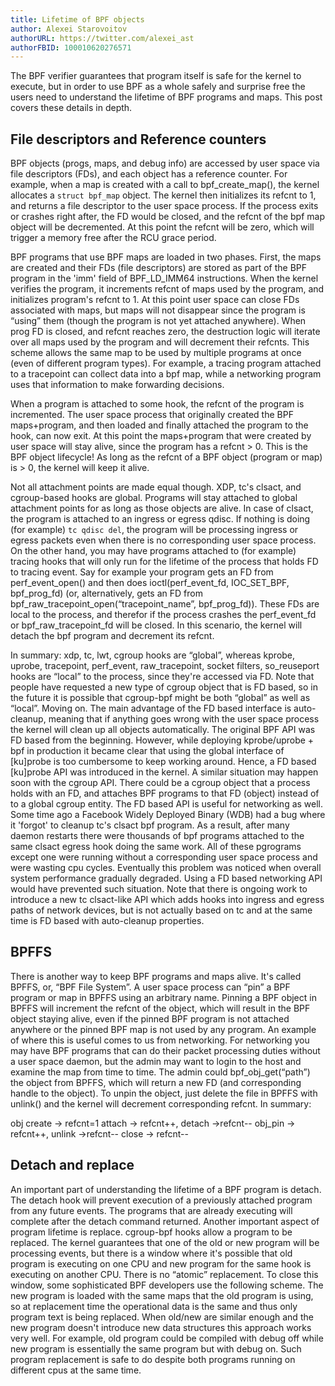 ```yaml
---
title: Lifetime of BPF objects
author: Alexei Starovoitov
authorURL: https://twitter.com/alexei_ast
authorFBID: 100010620276571
---
```


The BPF verifier guarantees that program itself is safe for the kernel to execute, but in order to use BPF as a whole safely and surprise free the users need to understand the lifetime of BPF programs and maps. This post covers these details in depth.

<!--truncate-->

## File descriptors and Reference counters

BPF objects (progs, maps, and debug info) are accessed by user space via file descriptors (FDs), and each object has a reference counter. For example, when a map is created with a call to bpf_create_map(), the kernel allocates a `struct bpf_map` object. The kernel then initializes its refcnt to 1, and returns a file descriptor to the user space process. If the process exits or crashes right after, the FD would be closed, and the refcnt of the bpf map object will be decremented. At this point the refcnt will be zero, which will trigger a memory free after the RCU grace period.

BPF programs that use BPF maps are loaded in two phases. First, the maps are created and their FDs (file descriptors) are stored as part of the BPF program in the 'imm' field of BPF_LD_IMM64 instructions. When the kernel verifies the program, it increments refcnt of maps used by the program, and initializes program's refcnt to 1. At this point user space can close FDs associated with maps, but maps will not disappear since the program is “using” them (though the program is not yet attached anywhere). When prog FD is closed, and refcnt reaches zero, the destruction logic will iterate over all maps used by the program and will decrement their refcnts. This scheme allows the same map to be used by multiple programs at once (even of different program types). For example, a tracing program attached to a tracepoint can collect data into a bpf map, while a networking program uses that information to make forwarding decisions.

When a program is attached to some hook, the refcnt of the program is incremented. The user space process that originally created the BPF maps+program, and then loaded and finally attached the program to the hook, can now exit. At this point the maps+program that were created by user space will stay alive, since the program has a refcnt > 0. This is the BPF object lifecycle! As long as the refcnt of a BPF object (program or map) is > 0, the kernel will keep it alive. 

Not all attachment points are made equal though. XDP, tc's clsact, and cgroup-based hooks are global. Programs will stay attached to global attachment points for as long as those objects are alive. In case of clsact, the program is attached to an ingress or egress qdisc. If nothing is doing (for example) `tc qdisc del`, the program will be processing ingress or egress packets even when there is no corresponding user space process. On the other hand, you may have programs attached to (for example) tracing hooks that will only run for the lifetime of the process that holds FD to tracing event. Say for example your program gets an FD from perf_event_open() and then does ioctl(perf_event_fd, IOC_SET_BPF, bpf_prog_fd) (or, alternatively, gets an FD from bpf_raw_tracepoint_open(“tracepoint_name”, bpf_prog_fd)). These FDs are local to the process, and therefor if the process crashes the perf_event_fd or bpf_raw_tracepoint_fd will be closed. In this scenario, the kernel will detach the bpf program and decrement its refcnt.

In summary: xdp, tc, lwt, cgroup hooks are “global”, whereas kprobe, uprobe, tracepoint, perf_event, raw_tracepoint, socket filters, so_reuseport hooks are “local” to the process, since they're accessed via FD. Note that people have requested a new type of cgroup object that is FD based, so in the future it is possible that cgroup-bpf might be both “global” as well as “local”. Moving on. The main advantage of the FD based interface is auto-cleanup, meaning that if anything goes wrong with the user space process the kernel will clean up all objects automatically. The original BPF API was FD based from the beginning. However, while deploying kprobe/uprobe + bpf in production it became clear that using the global interface of [ku]probe is too cumbersome to keep working around. Hence, a FD based [ku]probe API was introduced in the kernel. A similar situation may happen soon with the cgroup API. There could be a cgroup object that a process holds with an FD, and attaches BPF programs to that FD (object) instead of to a global cgroup entity. The FD based API is useful for networking as well. Some time ago a Facebook Widely Deployed Binary (WDB) had a bug where it 'forgot' to cleanup tc's clsact bpf program. As a result, after many daemon restarts there were thousands of bpf programs attached to the same clsact egress hook doing the same work. All of these pgrograms except one were running without a corresponding user space process and were wasting cpu cycles. Eventually this problem was noticed when overall system performance gradually degraded. Using a FD based networking API would have prevented such situation. Note that there is ongoing work to introduce a new tc clsact-like API which adds hooks into ingress and egress paths of network devices, but is not actually based on tc and at the same time is FD based with auto-cleanup properties.

## BPFFS

There is another way to keep BPF programs and maps alive. It's called BPFFS, or, “BPF File System”. A user space process can “pin” a BPF program or map in BPFFS using an arbitrary name. Pinning a BPF object in BPFFS will increment the refcnt of the object, which will result in the BPF object staying alive, even if the pinned BPF program is not attached anywhere or the pinned BPF map is not used by any program. An example of where this is useful comes to us from networking. For networking you may have BPF programs that can do their packet processing duties without a user space daemon, but the admin may want to login to the host and examine the map from time to time. The admin could bpf_obj_get(“path”) the object from BPFFS, which will return a new FD (and corresponding handle to the object). To unpin the object, just delete the file in BPFFS with unlink() and the kernel will decrement corresponding refcnt.
In summary:

obj create → refcnt=1
attach → refcnt++, detach →refcnt--
obj_pin → refcnt++, unlink →refcnt--
close → refcnt--

## Detach and replace

An important part of understanding the lifetime of a BPF program is detach. The detach hook will prevent execution of a previously attached program from any future events. The programs that are already executing will complete after the detach command returned. Another important aspect of program lifetime is replace. cgroup-bpf hooks allow a program to be replaced. The kernel guarantees that one of the old or new program will be processing events, but there is a window where it's possible that old program is executing on one CPU and new program for the same hook is executing on another CPU. There is no “atomic” replacement. To close this window, some sophisticated BPF developers use the following scheme. The new program is loaded with the same maps that the old program is using, so at replacement time the operational data is the same and thus only program text is being replaced. When old/new are similar enough and the new program doesn't introduce new data structures this approach works very well. For example, old program could be compiled with debug off while new program is essentially the same program but with debug on. Such program replacement is safe to do despite both programs running on different cpus at the same time.